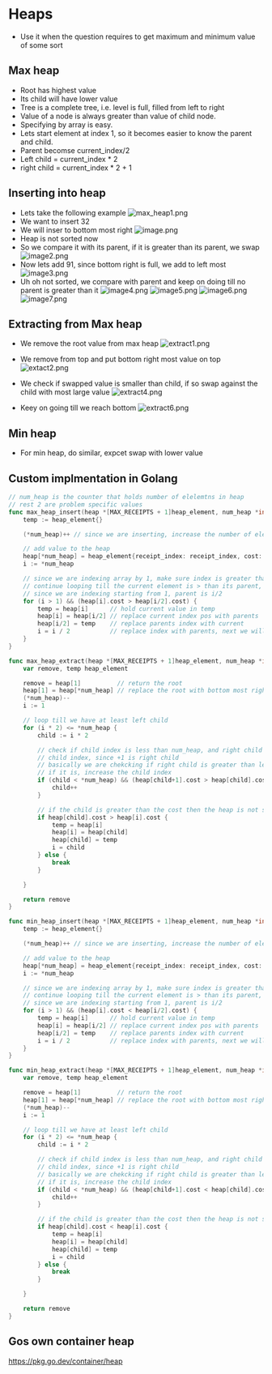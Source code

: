 # Heaps
- Use it when the question requires to get maximum and minimum value of some sort

## Max heap
- Root has highest value
- Its child will have lower value
- Tree is a complete tree, i.e. level is full, filled from left to right
- Value of a node is always greater than value of child node.
- Specifying by array is easy.
- Lets start element at index 1, so it becomes easier to know the parent and child.
- Parent becomse current_index/2
- Left child = current_index * 2
- right child = current_index * 2 + 1

## Inserting into heap
- Lets take the following example
![max_heap1.png](./images/max_heap1.png)
- We want to insert 32
- We will inser to bottom most right
![image.png](./image.png)
- Heap is not sorted now
- So we compare it with its parent, if it is greater than its parent, we swap
![image2.png](./image2.png)
- Now lets add 91, since bottom right is full, we add to left most
![image3.png](./image3.png)
- Uh oh not sorted, we compare with parent and keep on doing till no parent is greater than it
![image4.png](./image4.png)
![image5.png](./image5.png)
![image6.png](./image6.png)
![image7.png](./image7.png)

## Extracting from Max heap
- We remove the root value from max heap
![extract1.png](./extract1.png)
- We remove from top and put bottom right most value on top
![extact2.png](./extact2.png)

- We check if swapped value is smaller than child, if so swap against the child with most large value
![extract4.png](./extract4.png)
- Keey on going till we reach bottom
![extract6.png](./extract6.png)
## Min heap
- For min heap, do similar, expcet swap with lower value

## Custom implmentation in Golang
```go
// num_heap is the counter that holds number of elelemtns in heap
// rest 2 are problem specific values
func max_heap_insert(heap *[MAX_RECEIPTS + 1]heap_element, num_heap *int, receipt_index, cost int) {
	temp := heap_element{}

	(*num_heap)++ // since we are inserting, increase the number of elelemnts by 1

	// add value to the heap
	heap[*num_heap] = heap_element{receipt_index: receipt_index, cost: cost}
	i := *num_heap

	// since we are indexing array by 1, make sure index is greater than 1,
	// continue looping till the current element is > than its parent, which means we need to swap
	// since we are indexing starting from 1, parent is i/2
	for (i > 1) && (heap[i].cost > heap[i/2].cost) {
		temp = heap[i]      // hold current value in temp
		heap[i] = heap[i/2] // replace current index pos with parents
		heap[i/2] = temp    // replace parents index with current
		i = i / 2           // replace index with parents, next we will check if parent is at the right place
	}
}

func max_heap_extract(heap *[MAX_RECEIPTS + 1]heap_element, num_heap *int) heap_element {
	var remove, temp heap_element

	remove = heap[1]          // return the root
	heap[1] = heap[*num_heap] // replace the root with bottom most right child
	(*num_heap)--
	i := 1

	// loop till we have at least left child
	for (i * 2) <= *num_heap {
		child := i * 2

		// check if child index is less than num_heap, and right child is > left child, increase
		// child index, since +1 is right child
		// basically we are chekcking if right child is greater than left child
		// if it is, increase the child index
		if (child < *num_heap) && (heap[child+1].cost > heap[child].cost) {
			child++
		}

		// if the child is greater than the cost then the heap is not sorted
		if heap[child].cost > heap[i].cost {
			temp = heap[i]
			heap[i] = heap[child]
			heap[child] = temp
			i = child
		} else {
			break
		}

	}

	return remove
}

func min_heap_insert(heap *[MAX_RECEIPTS + 1]heap_element, num_heap *int, receipt_index, cost int) {
	temp := heap_element{}

	(*num_heap)++ // since we are inserting, increase the number of elelemnts by 1

	// add value to the heap
	heap[*num_heap] = heap_element{receipt_index: receipt_index, cost: cost}
	i := *num_heap

	// since we are indexing array by 1, make sure index is greater than 1,
	// continue looping till the current element is > than its parent, which means we need to swap
	// since we are indexing starting from 1, parent is i/2
	for (i > 1) && (heap[i].cost < heap[i/2].cost) {
		temp = heap[i]      // hold current value in temp
		heap[i] = heap[i/2] // replace current index pos with parents
		heap[i/2] = temp    // replace parents index with current
		i = i / 2           // replace index with parents, next we will check if parent is at the right place
	}
}

func min_heap_extract(heap *[MAX_RECEIPTS + 1]heap_element, num_heap *int) heap_element {
	var remove, temp heap_element

	remove = heap[1]          // return the root
	heap[1] = heap[*num_heap] // replace the root with bottom most right child
	(*num_heap)--
	i := 1

	// loop till we have at least left child
	for (i * 2) <= *num_heap {
		child := i * 2

		// check if child index is less than num_heap, and right child is > left child, increase
		// child index, since +1 is right child
		// basically we are chekcking if right child is greater than left child
		// if it is, increase the child index
		if (child < *num_heap) && (heap[child+1].cost < heap[child].cost) {
			child++
		}

		// if the child is greater than the cost then the heap is not sorted
		if heap[child].cost < heap[i].cost {
			temp = heap[i]
			heap[i] = heap[child]
			heap[child] = temp
			i = child
		} else {
			break
		}

	}

	return remove
}

```

## Gos own container heap
https://pkg.go.dev/container/heap

